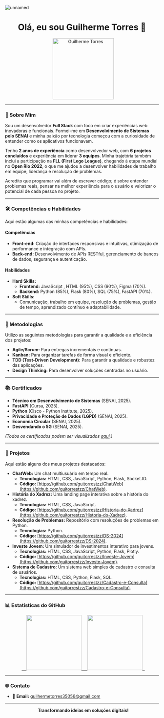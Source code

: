 ![unnamed](https://github.com/user-attachments/assets/5bf96dfc-4be6-4110-b4b5-c075a5e34e4c)<h1 align="center">Olá, eu sou Guilherme Torres 👋</h1>

<p align="center">
  <img src="#" alt="Guilherme Torres" width="200"/>
</p>

---

### 🚀 Sobre Mim

Sou um desenvolvedor **Full Stack** com foco em criar experiências web inovadoras e funcionais. Formei-me em **Desenvolvimento de Sistemas pelo SENAI** e minha paixão por tecnologia começou com a curiosidade de entender como os aplicativos funcionavam.

Tenho **2 anos de experiência** como desenvolvedor web, com **6 projetos concluídos** e experiência em liderar **3 equipes**. Minha trajetória também inclui a participação na **FLL (First Lego League)**, chegando à etapa mundial no **Open Rio 2022**, o que me ajudou a desenvolver habilidades de trabalho em equipe, liderança e resolução de problemas.

Acredito que programar vai além de escrever código; é sobre entender problemas reais, pensar na melhor experiência para o usuário e valorizar o potencial de cada pessoa no projeto.

---

### 🛠️ Competências e Habilidades

Aqui estão algumas das minhas competências e habilidades:

#### Competências
* **Front-end:** Criação de interfaces responsivas e intuitivas, otimização de performance e integração com APIs.
* **Back-end:** Desenvolvimento de APIs RESTful, gerenciamento de bancos de dados, segurança e autenticação.

#### Habilidades
* **Hard Skills:**
    * **Frontend:** JavaScript , HTML (95%), CSS (90%), Figma (70%).
    * **Backend:** Python (85%), Flask (80%), SQL (75%), FastAPI (70%).
* **Soft Skills:**
    * Comunicação, trabalho em equipe, resolução de problemas, gestão de tempo, aprendizado contínuo e adaptabilidade.

---

### 🧠 Metodologias

Utilizo as seguintes metodologias para garantir a qualidade e a eficiência dos projetos:
* **Agile/Scrum:** Para entregas incrementais e contínuas.
* **Kanban:** Para organizar tarefas de forma visual e eficiente.
* **TDD (Test-Driven Development):** Para garantir a qualidade e robustez das aplicações.
* **Design Thinking:** Para desenvolver soluções centradas no usuário.

---

### 📚 Certificados
* **Técnico em Desenvolvimento de Sistemas** (SENAI, 2025).
* **FastAPI** (Cursa, 2025).
* **Python** (Cisco - Python Institute, 2025).
* **Privacidade e Proteção de Dados (LGPD)** (SENAI, 2025).
* **Economia Circular** (SENAI, 2025).
* **Desvendando o 5G** (SENAI, 2025).

*(Todos os certificados podem ser visualizados [aqui](https://github.com/guitorrestzz/Certificados).)*

---

### 💼 Projetos

Aqui estão alguns dos meus projetos destacados:
* **ChatWeb:** Um chat multiusuário em tempo real.
    * **Tecnologias:** HTML, CSS, JavaScript, Python, Flask, Socket.IO.
    * **Código:** [https://github.com/guitorrestzz/ChatWeb](https://github.com/guitorrestzz/ChatWeb).
* **História do Xadrez:** Uma landing page interativa sobre a história do xadrez.
    * **Tecnologias:** HTML, CSS, JavaScript.
    * **Código:** [https://github.com/guitorrestzz/Historia-do-Xadrez](https://github.com/guitorrestzz/Historia-do-Xadrez).
* **Resolução de Problemas:** Repositório com resoluções de problemas em Python.
    * **Tecnologias:** Python.
    * **Código:** [https://github.com/guitorrestzz/DS-2024](https://github.com/guitorrestzz/DS-2024).
* **Investe Jovem:** Um simulador de investimentos interativo para jovens.
    * **Tecnologias:** HTML, CSS, JavaScript, Python, Flask, Plotly.
    * **Código:** [https://github.com/guitorrestzz/Investe-Jovem](https://github.com/guitorrestzz/Investe-Jovem).
* **Sistema de Cadastro:** Um sistema web simples de cadastro e consulta de usuários.
    * **Tecnologias:** HTML, CSS, Python, Flask, SQL.
    * **Código:** [https://github.com/guitorrestzz/Cadastro-e-Consulta](https://github.com/guitorrestzz/Cadastro-e-Consulta).

---

### 📊 Estatísticas do GitHub

<div align="center">
  <a href="https://github.com/guitorrestzz">
    <img height="180em" src="https://github-readme-stats.vercel.app/api?username=guitorrestzz&show_icons=true&theme=dracula&include_all_commits=true&count_private=true"/>
    <img height="180em" src="https://github-readme-stats.vercel.app/api/top-langs/?username=guitorrestzz&layout=compact&langs_count=10&theme=dracula"/>
  </a>
</div>

---

### 🌐 Contato

* 📧 **Email:** guilhermetorres35056@gmail.com

---

<p align="center">
  <strong>Transformando ideias em soluções digitais!</strong>
</p>
